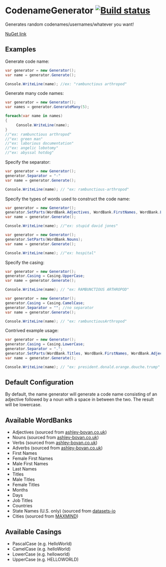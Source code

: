 # CodenameGenerator [![Build status](https://ci.appveyor.com/api/projects/status/1fu843atedo0a2hn/branch/master?svg=true)](https://ci.appveyor.com/project/colinmxs/codenamegenerator/branch/master)
Generates random codenames/usernames/whatever you want!

[NuGet link](https://www.nuget.org/packages/CodenameGenerator/1.0.0)

## Examples
Generate code name:
```C#
var generator = new Generator();
var name = generator.Generate();

Console.WriteLine(name); //ex: "rambunctious arthropod"
```
Generate many code names:
```C#
var generator = new Generator();
var names = generator.GenerateMany(5);

foreach(var name in names)
{
     Console.WriteLine(name);	
}
//"ex: rambunctious arthropod"
//"ex: green man"
//"ex: laborious documentation"
//"ex: angelic lobotomy"
//"ex: abyssal hotdog"
```
Specify the separator:
```C#
var generator = new Generator();
generator.Separator = "-"
var name = generator.Generate();

Console.WriteLine(name); // "ex: rambunctious-arthropod"
```
Specify the types of words used to construct the code name:
```C#
var generator = new Generator();
generator.SetParts(WordBank.Adjectives, WordBank.FirstNames, WordBank.LastNames);
var name = generator.Generate();

Console.WriteLine(name); //"ex: stupid david jones"
```
```C#
var generator = new Generator();
generator.SetParts(WordBank.Nouns);
var name = generator.Generate();

Console.WriteLine(name); //"ex: hospital"
```
Specify the casing:
```C#
var generator = new Generator();
generator.Casing = Casing.UpperCase;
var name = generator.Generate();

Console.WriteLine(name); // "ex: RAMBUNCTIOUS ARTHROPOD"
```
```C#
var generator = new Generator();
generator.Casing = Casing.CamelCase;
generator.Separator = ""; //no separator
var name = generator.Generate();

Console.WriteLine(name); // "ex: rambunctiousArthropod"
```
Contrived example usage:
```C#
var generator = new Generator();
generator.Casing = Casing.LowerCase;
generator.Separator = ".";
generator.SetParts(WordBank.Titles, WordBank.FirstNames, WordBank.Adjectives, WordBank.Nouns, WordBank.LastNames);
var name = generator.Generate();

Console.WriteLine(name); // "ex: president.donald.orange.douche.trump"
```

## Default Configuration
By default, the name generator will generate a code name consisting of an adjective followed by a noun with a space in between the two. The result will be lowercase.

## Available WordBanks
+ Adjectives (sourced from [ashley-bovan.co.uk](http://www.ashley-bovan.co.uk/words/partsofspeech.html))
+ Nouns (sourced from [ashley-bovan.co.uk](http://www.ashley-bovan.co.uk/words/partsofspeech.html))
+ Verbs (sourced from [ashley-bovan.co.uk](http://www.ashley-bovan.co.uk/words/partsofspeech.html))
+ Adverbs (sourced from [ashley-bovan.co.uk](http://www.ashley-bovan.co.uk/words/partsofspeech.html))
+ First Names 
 + Female First Names
 + Male First Names
+ Last Names
+ Titles
 + Male Titles
 + Female Titles
+ Months
+ Days
+ Job Titles
+ Countries
+ State Names (U.S. only) (sourced from [datasets-io](https://github.com/datasets-io/us-states-names)
+ Cities (sourced from [MAXMIND](https://www.maxmind.com/en/free-world-cities-database))

## Available Casings
+ PascalCase (e.g. HelloWorld)
+ CamelCase (e.g. helloWorld)
+ LowerCase (e.g. helloworld)
+ UpperCase (e.g. HELLOWORLD)
